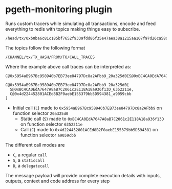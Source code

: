 # pgeth-monitoring plugin

Runs custom tracers while simulating all transactions, encode and feed everything to redis with topics making things easy to subscribe.

```
/head/tx/0xb0ba6c81c185bf7652f9339fdd86f35e47aea38a1215aa107f97d26ca5806c62/0x68c4D9E03D7D902053C428Ca2D74b612Db7F583A/0x5954aB967Bc958940b7EB73ee84797Dc8a2AFbb9/C@0x5954aB967Bc958940b7EB73ee84797Dc8a2AFbb9_20a325d0[S@0xBC4CA0EdA7647A8aB7C2061c2E118A18a936f13D_6352211e,C@0x4d224452801ACEd8B2F0aebE155379bb5D594381_a9059cbb]
```

The topics follow the following format

```
/CHANNEL/tx/TX_HASH/FROM/TO/CALL_TRACES
```

Where the example above call traces can be interpreted as:

```
C@0x5954aB967Bc958940b7EB73ee84797Dc8a2AFbb9_20a325d0[S@0xBC4CA0EdA7647A8aB7C2061c2E118A18a936f13D_6352211e,C@0x4d224452801ACEd8B2F0aebE155379bb5D594381_a9059cbb]

C@0x5954aB967Bc958940b7EB73ee84797Dc8a2AFbb9_20a325d0[
  S@0xBC4CA0EdA7647A8aB7C2061c2E118A18a936f13D_6352211e,
  C@0x4d224452801ACEd8B2F0aebE155379bb5D594381_a9059cbb
]
```

- Initial call (`C`) made to `0x5954aB967Bc958940b7EB73ee84797Dc8a2AFbb9` on function selector `20a325d0`
  - Static call (`S`) made to `0xBC4CA0EdA7647A8aB7C2061c2E118A18a936f13D` on function selector `6352211e`
  - Call (`C`) made to `0x4d224452801ACEd8B2F0aebE155379bb5D594381` on function selector `a9059cbb`


The different call modes are 

- `C`, a regular `call`
- `S`, a `staticcall`
- `D`, a `delegatecall`

The message payload will provide complete execution details with inputs, outputs, context and code address for every step
